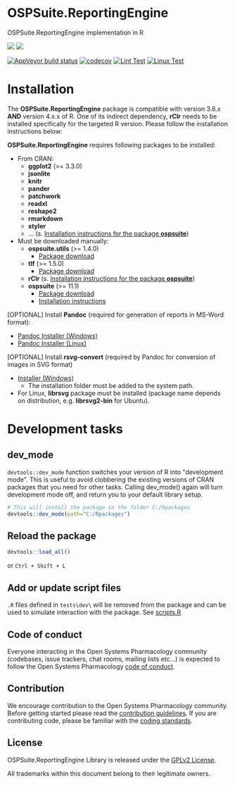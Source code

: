 # OSPSuite.ReportingEngine

OSPSuite.ReportingEngine implementation in R

<!-- badges: start -->

  [![](https://img.shields.io/github/downloads/Open-Systems-Pharmacology/OSPSuite.ReportingEngine/latest/total?label=%E2%AD%B3%20Downloads%20latest%20release)](https://github.com/Open-Systems-Pharmacology/OSPSuite.ReportingEngine/releases/latest)
  [![](https://img.shields.io/github/downloads/Open-Systems-Pharmacology/OSPSuite.ReportingEngine/total?label=%E2%AD%B3%20Downloads%20total)](https://github.com/Open-Systems-Pharmacology/OSPSuite.ReportingEngine/releases)

  [![AppVeyor build status](https://ci.appveyor.com/api/projects/status/github/Open-Systems-Pharmacology/OSPSuite.ReportingEngine?branch=develop&svg=true)](https://ci.appveyor.com/project/open-systems-pharmacology-ci/OSPSuite-ReportingEngine/branch/develop)
  [![codecov](https://codecov.io/gh/Open-Systems-Pharmacology/OSPSuite.ReportingEngine/branch/develop/graph/badge.svg)](https://codecov.io/gh/Open-Systems-Pharmacology/OSPSuite.ReportingEngine)
  [![Lint Test](https://img.shields.io/github/actions/workflow/status/Open-Systems-Pharmacology/OSPSuite.ReportingEngine/lint.yaml?logo=githubactions&logoColor=white&label=lint)](https://github.com/Open-Systems-Pharmacology/OSPSuite.ReportingEngine/actions/workflows/lint.yaml)
  [![Linux Test](https://img.shields.io/github/actions/workflow/status/Open-Systems-Pharmacology/OSPSuite.ReportingEngine/LinuxImages.yml?logo=githubactions&logoColor=white&label=linux%20tests)](https://github.com/Open-Systems-Pharmacology/OSPSuite.ReportingEngine/actions/workflows/LinuxImages.yml)

<!-- badges: end -->

# Installation

The **OSPSuite.ReportingEngine** package is compatible with version 3.6.x **AND** version 4.x.x of R. One of its indirect dependency, **rClr** needs to be installed specifically for the targeted R version. Please follow the installation instructions below:

**OSPSuite.ReportingEngine** requires following packages to be installed:

- From CRAN:
  - **ggplot2** (>= 3.3.0)
  - **jsonlite**
  - **knitr**
  - **pander**
  - **patchwork**
  - **readxl**
  - **reshape2**
  - **rmarkdown**
  - **styler**
  - ... (s. [Installation instructions for the package **ospsuite**](https://github.com/Open-Systems-Pharmacology/OSPSuite-R#installation))
- Must be downloaded manually:
  - **ospsuite.utils** (>= 1.4.0)
    - [Package download](https://github.com/Open-Systems-Pharmacology/OSPSuite.RUtils/releases)
  - **tlf** (>= 1.5.0)
    - [Package download](https://github.com/Open-Systems-Pharmacology/TLF-Library/releases)
  - **rClr** (s. [Installation instructions for the package **ospsuite**](https://github.com/Open-Systems-Pharmacology/OSPSuite-R#installation))
  - **ospsuite** (>= 11.1)
    - [Package download](https://github.com/Open-Systems-Pharmacology/OSPSuite-R/releases)
    - [Installation instructions](https://github.com/Open-Systems-Pharmacology/OSPSuite-R#installation)

[OPTIONAL] Install **Pandoc** (required for generation of reports in MS-Word format):

* [Pandoc Installer (Windows)](https://github.com/jgm/pandoc/releases/download/2.9.2.1/pandoc-2.9.2.1-windows-x86_64.msi)
* [Pandoc Installer (Linux)](https://github.com/jgm/pandoc/releases/download/2.9.2.1/pandoc-2.9.2.1-linux-amd64.tar.gz)

[OPTIONAL] Install **rsvg-convert** (required by Pandoc for conversion of images in SVG format)

* [Installer (Windows)](https://github.com/miyako/console-rsvg-convert/releases)
  * The installation folder must be added to the system path.
* For Linux, **librsvg** package must be installed (package name depends on distribution, e.g. **librsvg2-bin** for Ubuntu).

# Development tasks

## dev_mode

  `devtools::dev_mode` function switches your version of R into "development mode". This is useful to avoid clobbering the existing versions of CRAN packages that you need for other tasks. Calling dev_mode() again will turn development mode off, and return you to your default library setup.

```R
# This will install the package in the folder C:/Rpackages
devtools::dev_mode(path="C:/Rpackages")
```

## Reload the package

```R
devtools::load_all()
```

or `Ctrl + Shift + L`

## Add or update script files

  `.R` files defined in `tests\dev\` will be removed from the package and can be used to simulate interaction with the package. See [scripts.R](tests/dev/scripts.R)

## Code of conduct

Everyone interacting in the Open Systems Pharmacology community (codebases, issue trackers, chat rooms, mailing lists etc...) is expected to follow the Open Systems Pharmacology [code of conduct](https://github.com/Open-Systems-Pharmacology/Suite/blob/master/CODE_OF_CONDUCT.md).

## Contribution

We encourage contribution to the Open Systems Pharmacology community. Before getting started please read the [contribution guidelines](https://github.com/Open-Systems-Pharmacology/Suite/blob/master/CONTRIBUTING.md). If you are contributing code, please be familiar with the [coding standards](https://github.com/Open-Systems-Pharmacology/Suite/blob/master/CODING_STANDARDS_R.md).

## License

OSPSuite.ReportingEngine Library is released under the [GPLv2 License](LICENSE).

All trademarks within this document belong to their legitimate owners.
